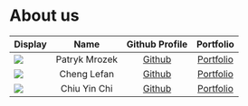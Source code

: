 # About us

Display | Name | Github Profile | Portfolio 
--------|:----:|:--------------:|:---------:
![](https://via.placeholder.com/100.png?text=Photo) | Patryk Mrozek | [Github](https://github.com/patrykmrozek) | [Portfolio](docs/team/patrykmrozek.md)
![](https://via.placeholder.com/100.png?text=Photo) | Cheng Lefan | [Github](https://github.com/W1ndB10w/) | [Portfolio](docs/team/w1ndb10w.md)
![](https://via.placeholder.com/100.png?text=Photo) | Chiu Yin Chi | [Github](https://github.com/ycdaniel326) | [Portfolio](docs/team/ycdaniel326.md)